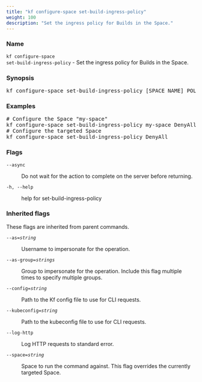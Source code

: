 ```yaml
---
title: "kf configure-space set-build-ingress-policy"
weight: 100
description: "Set the ingress policy for Builds in the Space."
---
```

### Name

<code translate="no">kf configure-space set-build-ingress-policy</code> - Set the ingress policy for Builds in the Space.

### Synopsis

<pre translate="no">kf configure-space set-build-ingress-policy [SPACE_NAME] POLICY [flags]</pre>

### Examples

<pre translate="no">
# Configure the Space &#34;my-space&#34;
kf configure-space set-build-ingress-policy my-space DenyAll
# Configure the targeted Space
kf configure-space set-build-ingress-policy DenyAll
</pre>

### Flags

<dl>
<dt><code translate="no">--async</code></dt>
<dd><p>Do not wait for the action to complete on the server before returning.</p>
</dd>
<dt><code translate="no">-h, --help</code></dt>
<dd><p>help for set-build-ingress-policy</p>
</dd>
</dl>


### Inherited flags

These flags are inherited from parent commands.

<dl>
<dt><code translate="no">--as=<var translate="no">string</var></code></dt>
<dd><p>Username to impersonate for the operation.</p>
</dd>
<dt><code translate="no">--as-group=<var translate="no">strings</var></code></dt>
<dd><p>Group to impersonate for the operation. Include this flag multiple times to specify multiple groups.</p>
</dd>
<dt><code translate="no">--config=<var translate="no">string</var></code></dt>
<dd><p>Path to the Kf config file to use for CLI requests.</p>
</dd>
<dt><code translate="no">--kubeconfig=<var translate="no">string</var></code></dt>
<dd><p>Path to the kubeconfig file to use for CLI requests.</p>
</dd>
<dt><code translate="no">--log-http</code></dt>
<dd><p>Log HTTP requests to standard error.</p>
</dd>
<dt><code translate="no">--space=<var translate="no">string</var></code></dt>
<dd><p>Space to run the command against. This flag overrides the currently targeted Space.</p>
</dd>
</dl>


